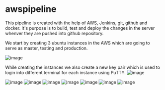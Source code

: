 # awspipeline
This pipeline is created with the help of AWS, Jenkins, git, github and docker. 
It's purpose is to build, test and deploy the changes in the server whenver they are pushed into github repository.

We start by creating 3 ubuntu instances in the AWS which are going to serve as master, testing and production.

![image](https://user-images.githubusercontent.com/63492805/165736868-4e2d92ab-1407-49ab-9605-0a96666f6b3f.png)

While creating the instances we also create a new key pair which is used to login into different terminal for each instance using PuTTY.
![image](https://user-images.githubusercontent.com/63492805/165737069-e75566dc-8432-4ddf-b302-7bcdb72bfda8.png)


![image](https://user-images.githubusercontent.com/63492805/165736943-c01169f1-5ef7-4194-a7a4-d81457bb15d1.png)
![image](https://user-images.githubusercontent.com/63492805/165737145-b0608413-8632-42a2-803a-1681220c7be8.png)
![image](https://user-images.githubusercontent.com/63492805/165737287-bec0594d-197c-4c0d-8616-e58050e686cc.png)
![image](https://user-images.githubusercontent.com/63492805/165737589-f5d7c934-9e9b-430e-88c9-53470e845f4f.png)
![image](https://user-images.githubusercontent.com/63492805/165738795-d239d28d-a4db-4e92-8760-00a0a013a520.png)
![image](https://user-images.githubusercontent.com/63492805/165738815-cbb16870-fab3-45dc-babf-a3103da4a099.png)
![image](https://user-images.githubusercontent.com/63492805/165738852-cfc3166a-0fbd-4227-8a6f-946de8f76008.png)
